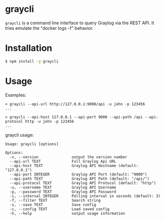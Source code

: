 # graycli

`graycli` is a command line interface to query Graylog via the REST API. It tries emulate the \"docker logs -f\" behavior.

Installation
============

```bash
$ npm install -g graycli
```

Usage
=====

Examples:

    > graycli --api-url http://127.0.0.1:9000/api -u john -p 123456
    ...

    > graycli --api-host 127.0.0.1 --api-port 9000 --api-path /api --api-protocol http -u john -p 123456
    ...

graycli usage:

    Usage: graycli [options]

    Options:
      -v, --version               output the version number
      --api-url TEXT              Full Graylog Api URL
      --api-host TEXT             Graylog API Hostname (default: "127.0.0.1")
      --api-port INTEGER          Graylog API Port (default: "9000")
      --api-path TEXT             Graylog API Path (default: "/api/")
      --api-protocol TEXT         Graylog API Protocol (default: "http")
      -u, --username TEXT         Graylog API Username
      -p, --password TEXT         Graylog API Password
      -i, --interval INTEGER      Polling interval in seconds (default: 3)
      -f, --filter TEXT           Search string
      -s, --save TEXT             Save config
      -c, --config TEXT           Load saved config
      -h, --help                  output usage information
